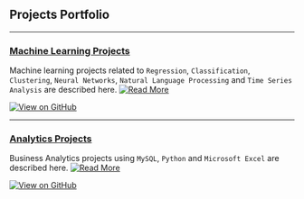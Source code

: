 ## Projects Portfolio
---
### [Machine Learning Projects](https://github.com/bhu74/Machine-Learning.git)
Machine learning projects related to `Regression`, `Classification`, `Clustering`, `Neural Networks`, `Natural Language Processing` and `Time Series Analysis` are described here.           [![Read More](https://img.shields.io/badge/Read%20More-8A2BE2)](ml.html)

[![View on GitHub](https://img.shields.io/badge/GitHub-View_on_GitHub-blue?logo=GitHub)](https://github.com/bhu74/Machine-Learning.git)

---
### [Analytics Projects](https://github.com/bhu74/Machine-Learning.git)
Business Analytics projects using `MySQL`, `Python` and `Microsoft Excel` are described here.
[![Read More](https://img.shields.io/badge/Read%20More-8A2BE2)](https://github.com/bhu74/Machine-Learning.git)

[![View on GitHub](https://img.shields.io/badge/GitHub-View_on_GitHub-blue?logo=GitHub)](https://github.com/bhu74/Machine-Learning.git)
